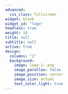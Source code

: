 ```yaml
---
advanced:
  css_class: fullscreen
widget: blank
widget_id: "logo"
headless: true
weight: 10
title: null
subtitle: null
active: true
design:
  columns: "1"
  background:
    image: logo-1-.png
    image_parallax: false
    image_position: center
    image_size: actual
    text_color_light: true
---
```

